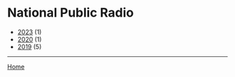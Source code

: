 # National Public Radio

  * [2023](./national-public-radio-2023.md) (1)
  * [2020](./national-public-radio-2020.md) (1)
  * [2019](./national-public-radio-2019.md) (5)

----

[Home](../index.md)
